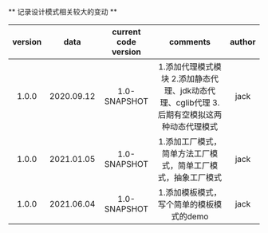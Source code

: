** 记录设计模式相关较大的变动 **

| version |    data    |  current code version  | comments | author |
| :-----: |  :-------: |  :------------------:  | :------: | :----: |
|  1.0.0  | 2020.09.12 |       1.0-SNAPSHOT     | 1.添加代理模式模块  2.添加静态代理、jdk动态代理、cglib代理  3.后期有空模拟这两种动态代理模式 | jack |
|  1.0.0  | 2021.01.05 |       1.0-SNAPSHOT     | 1.添加工厂模式，简单方法工厂模式，简单工厂模式，抽象工厂模式 | jack |
|  1.0.0  | 2021.06.04 |       1.0-SNAPSHOT     | 1.添加模板模式，写个简单的模板模式的demo | jack |
